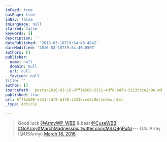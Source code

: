 ```yaml
---
inFeed: true
hasPage: true
inNav: false
inLanguage: null
starred: false
keywords: []
description: ''
datePublished: '2016-03-18T19:54:40.404Z'
dateModified: '2016-03-18T19:54:40.050Z'
authors: []
publisher:
  name: null
  domain: null
  url: null
  favicon: null
title: ''
author: []
sourcePath: _posts/2016-03-18-8ff1e500-5331-4df8-b470-33235cce2c9e.md
published: true
url: 8ff1e500-5331-4df8-b470-33235cce2c9e/index.html
_type: Article

---
```

> Good luck [@ArmyWP\_WBB][0] & beat [@CuseWBB][1]! [\#GoArmy][2][\#MarchMadness][3][pic.twitter.com/MiLQ9gPuNr][4]--- U.S. Army (@USArmy) [March 18, 2016][5]



[0]: https://twitter.com/ArmyWP_WBB
[1]: https://twitter.com/CuseWBB
[2]: https://twitter.com/hashtag/GoArmy?src=hash
[3]: https://twitter.com/hashtag/MarchMadness?src=hash
[4]: https://t.co/MiLQ9gPuNr
[5]: https://twitter.com/USArmy/status/710911343616897024